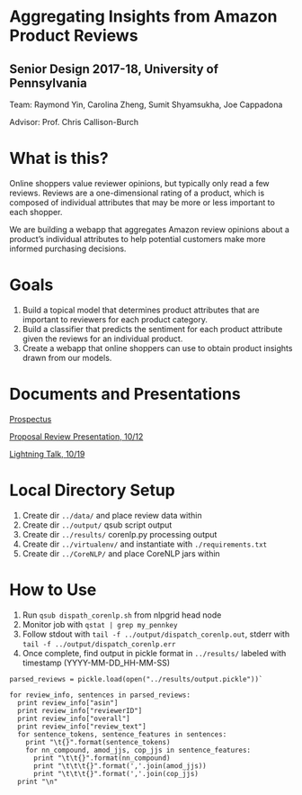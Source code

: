 # Aggregating Insights from Amazon Product Reviews
## Senior Design 2017-18, University of Pennsylvania
Team: Raymond Yin, Carolina Zheng, Sumit Shyamsukha, Joe Cappadona

Advisor: Prof. Chris Callison-Burch

# What is this?
Online shoppers value reviewer opinions, but typically only read a few reviews. Reviews are a one-dimensional rating of a product, which is composed of individual attributes that may be more or less important to each shopper.

We are building a webapp that aggregates Amazon review opinions about a product’s individual attributes to help potential customers make more informed purchasing decisions.

# Goals
1. Build a topical model that determines product attributes that are important to reviewers for each product category.
2. Build a classifier that predicts the sentiment for each product attribute given the reviews for an individual product.
3. Create a webapp that online shoppers can use to obtain product insights drawn from our models.

# Documents and Presentations
[Prospectus](https://docs.google.com/document/d/1361A_TWmM_9vMqyUZn54dAXiFLXCjP1nHvMBFuujl08/)

[Proposal Review Presentation, 10/12](https://docs.google.com/presentation/d/1Mk74AG5LYhIhdV7RcbA-OsCsA1ILOk9LSzZt8JfhTtg/)

[Lightning Talk, 10/19](https://docs.google.com/document/d/1VA6_tRsiSYoE_d5CvkZ4U52NRldFUp5Mq_QTt4HwOsw/)

# Local Directory Setup
1. Create dir `../data/` and place review data within
2. Create dir `../output/` qsub script output
3. Create dir `../results/` corenlp.py processing output
4. Create dir `../virtualenv/` and instantiate with `./requirements.txt`
5. Create dir `../CoreNLP/` and place CoreNLP jars within

# How to Use
1. Run `qsub dispath_corenlp.sh` from nlpgrid head node
2. Monitor job with `qstat | grep my_pennkey`
3. Follow stdout with `tail -f ../output/dispatch_corenlp.out`, stderr with `tail -f ../output/dispatch_corenlp.err`
4. Once complete, find output in pickle format in `../results/` labeled with timestamp (YYYY-MM-DD\_HH-MM-SS)
  ```
  parsed_reviews = pickle.load(open("../results/output.pickle"))`

  for review_info, sentences in parsed_reviews:
    print review_info["asin"]
    print review_info["reviewerID"]
    print review_info["overall"]
    print review_info["review_text"]
    for sentence_tokens, sentence_features in sentences:
      print "\t{}".format(sentence_tokens)
      for nn_compound, amod_jjs, cop_jjs in sentence_features:
        print "\t\t{}".format(nn_compound)
        print "\t\t\t{}".format(','.join(amod_jjs))
        print "\t\t\t{}".format(','.join(cop_jjs)
    print "\n"
  ```
